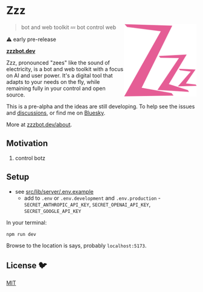 # Zzz

[<img src="/static/logo.svg" alt="three sleepy z's" align="right" width="192" height="192">](https://www.zzzbot.dev/)

> bot and web toolkit 💤 bot control web

⚠️ early pre-release

**[zzzbot.dev](https://www.zzzbot.dev/)**

Zzz, pronounced "zees" like the sound of electricity, is a bot and web toolkit with a focus on
AI and user power. It's a digital tool that adapts to your needs on the fly, while remaining
fully in your control and open source.

This is a pre-alpha and the ideas are still developing.
To help see the issues and [discussions](https://github.com/ryanatkn/zzz/discussions),
or find me on [Bluesky](https://bsky.app/profile/ryanatkn.com).

More at [zzzbot.dev/about](https://www.zzzbot.dev/about).

## Motivation

1. control botz

## Setup

- see [src/lib/server/.env.example](/src/lib/server/.env.example)
  - add to `.env` or `.env.development` and `.env.production` -
    `SECRET_ANTHROPIC_API_KEY`, `SECRET_OPENAI_API_KEY`, `SECRET_GOOGLE_API_KEY`

In your terminal:

```bash
npm run dev
```

Browse to the location is says, probably `localhost:5173`.

## License 🐦

[MIT](LICENSE)
